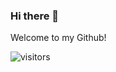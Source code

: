 ### Hi there 👋

<h>Welcome to my Github!</h>

![visitors](https://visitor-badge.glitch.me/badge?page_id=${mguadagni}.${mguadagni})

<!--
**mguadagni/mguadagni** is a ✨ _special_ ✨ repository because its `README.md` (this file) appears on your GitHub profile.

Here are some ideas to get you started:

- 🔭 I’m currently working on ...
- 🌱 I’m currently learning ...
- 👯 I’m looking to collaborate on ...
- 🤔 I’m looking for help with ...
- 💬 Ask me about ...
- 📫 How to reach me: ...
- 😄 Pronouns: ...
- ⚡ Fun fact: ...
-->
